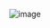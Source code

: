 

![image](https://img2018.cnblogs.com/blog/1698803/201906/1698803-20190626155541892-331188897.png)

